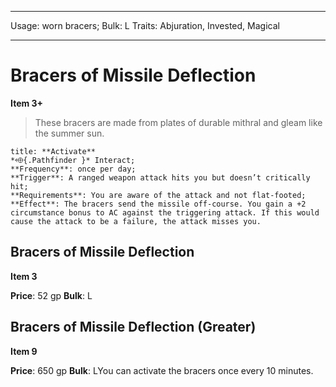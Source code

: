 
---
Usage: worn bracers;
Bulk: L
Traits: Abjuration, Invested, Magical

---

# Bracers of Missile Deflection

**Item 3+**

> These bracers are made from plates of durable mithral and gleam like the summer sun.

```ad-embed-ability
title: **Activate**
*⬲{.Pathfinder }* Interact; 
**Frequency**: once per day;
**Trigger**: A ranged weapon attack hits you but doesn’t critically hit;
**Requirements**: You are aware of the attack and not flat-footed;
**Effect**: The bracers send the missile off-course. You gain a +2 circumstance bonus to AC against the triggering attack. If this would cause the attack to be a failure, the attack misses you.

```

## Bracers of Missile Deflection

**Item 3**

**Price**: 52 gp
**Bulk**: L

## Bracers of Missile Deflection (Greater)

**Item 9**

**Price**: 650 gp
**Bulk**: LYou can activate the bracers once every 10 minutes.

